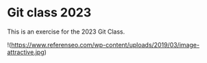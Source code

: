 # Git class 2023

This is an exercise for the 2023 Git Class.

!(https://www.referenseo.com/wp-content/uploads/2019/03/image-attractive.jpg)
